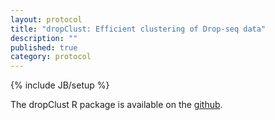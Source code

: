 ```yaml
---
layout: protocol
title: "dropClust: Efficient clustering of Drop-seq data"
description: ""
published: true
category: protocol
---
```

{% include JB/setup %}


The dropClust R package is available on the [github].

[github]: https://github.com/debsin/dropClust
